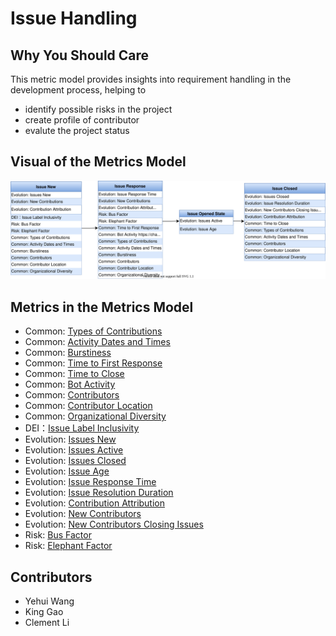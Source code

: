 # Issue Handling


## Why You Should Care

This metric model provides insights into requirement handling in the development process, helping to 
- identify possible risks in the project
- create profile of contributor 
- evalute the project status 

## Visual of the Metrics Model

![GrimoireLab Implementation](images/issue-handling.drawio.svg)

## Metrics in the Metrics Model 
- Common: [Types of Contributions](https://chaoss.community/metric-types-of-contributions/)
- Common: [Activity Dates and Times](https://chaoss.community/metric-activity-dates-and-times/)
- Common: [Burstiness ](https://chaoss.community/metric-burstiness/)
- Common: [Time to First Response ](https://chaoss.community/metric-time-to-first-response/)
- Common: [Time to Close ](https://chaoss.community/metric-time-to-close/)
- Common: [Bot Activity](https://chaoss.community/metric-bot-activity/)
- Common: [Contributors ](https://chaoss.community/metric-contributors/)
- Common: [Contributor Location ](https://chaoss.community/metric-contributor-location/)
- Common: [Organizational Diversity ](https://chaoss.community/metric-organizational-diversity/)
- DEI：[Issue Label Inclusivity ](https://chaoss.community/metric-issue-label-inclusivity/)
- Evolution: [Issues New ](https://chaoss.community/metric-issues-new/)
- Evolution: [Issues Active ](https://chaoss.community/metric-issues-active/)
- Evolution: [Issues Closed ](https://chaoss.community/metric-issues-closed/)
- Evolution: [Issue Age ](https://chaoss.community/metric-issue-age/)
- Evolution: [Issue Response Time ](https://chaoss.community/metric-issue-response-time/)
- Evolution: [Issue Resolution Duration ](https://chaoss.community/metric-issue-resolution-duration/)
- Evolution: [Contribution Attribution ](https://chaoss.community/metric-contribution-attribution/)
- Evolution: [New Contributors ](https://chaoss.community/metric-new-contributors/)
- Evolution: [New Contributors Closing Issues ](https://chaoss.community/metric-new-contributors-closing-issues/)
- Risk: [Bus Factor ](https://chaoss.community/metric-bus-factor/)
- Risk: [Elephant Factor ](https://chaoss.community/metric-elephant-factor/)

## Contributors
- Yehui Wang
- King Gao
- Clement Li